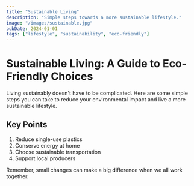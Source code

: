 ```yaml
---
title: "Sustainable Living"
description: "Simple steps towards a more sustainable lifestyle."
image: "/images/sustainable.jpg"
pubDate: 2024-01-01
tags: ["lifestyle", "sustainability", "eco-friendly"]
---
```


# Sustainable Living: A Guide to Eco-Friendly Choices

Living sustainably doesn't have to be complicated. Here are some simple steps you can take to reduce your environmental impact and live a more sustainable lifestyle.

## Key Points

1. Reduce single-use plastics
2. Conserve energy at home
3. Choose sustainable transportation
4. Support local producers

Remember, small changes can make a big difference when we all work together.